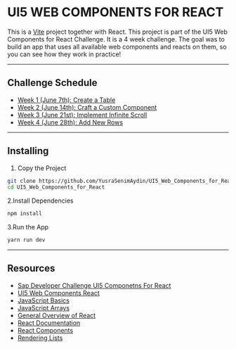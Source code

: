 # UI5 WEB COMPONENTS FOR REACT

This is a [Vite](https://vitejs.dev) project together with React.
This project is part of the UI5 Web Components for React Challenge.
It is a 4 week challenge.
The goal was to build an app that uses all available web components and reacts on them, so you can see how they work in practice!

<hr/>

## Challenge Schedule
- [Week 1 (June 7th): Create a Table](https://groups.community.sap.com/t5/application-development-discussions/sap-developer-challenge-ui5-web-components-for-react-challenge-week-1/m-p/264898#M1685)
- [Week 2 (June 14th): Craft a Custom Component](https://groups.community.sap.com/t5/application-development-discussions/sap-developer-challenge-ui5-web-components-for-react-challenge-week-2/m-p/266258#M1721)
- [Week 3 (June 21st): Implement Infinite Scroll](https://groups.community.sap.com/t5/application-development-discussions/sap-developer-challenge-ui5-web-components-for-react-challenge-week-3/m-p/267497#M1757)
- [Week 4 (June 28th): Add New Rows](https://groups.community.sap.com/t5/application-development-discussions/sap-developer-challenge-ui5-web-components-for-react-challenge-week-4/m-p/269016#M1779)

<hr>

## Installing
1. Copy the Project
 ```bash
git clone https://github.com/YusraSenimAydin/UI5_Web_Components_for_React.git
cd UI5_Web_Components_for_React 
```
2.Install Dependencies
```bash
npm install 
```
3.Run the App
```bash
yarn run dev 
```
<hr>

## Resources

- [Sap Developer Challenge UI5 Componetns For React](https://groups.community.sap.com/t5/application-development-discussions/sap-developer-challenge-ui5-web-components-for-react-challenge-week-1/m-p/264898#M1685)
- [UI5 Web Components React](https://sap.github.io/ui5-webcomponents-react/?path=/docs/getting-started--docs)
 - [JavaScript Basics](https://developer.mozilla.org/en-US/docs/Learn/Getting_started_with_the_web/JavaScript_basics)
- [JavaScript Arrays](https://developer.mozilla.org/en-US/docs/Web/JavaScript/Reference/Global_Objects/Array)
- [General Overview of React](https://www.patterns.dev/posts/reactjs)
- [React Documentation](https://react.dev/learn)
- [React Components](https://react.dev/learn/your-first-component)
- [Rendering Lists](https://react.dev/learn/rendering-lists)